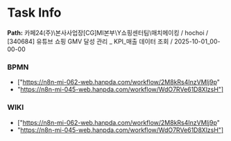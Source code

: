 # Task Info

**Path:** 카페24(주)\본사사업장\[CG]MI본부\Y쇼핑센터팀\매치메이킹 / hochoi / [340684] 유튜브 쇼핑 GMV 달성 관리 _ KPI_매출 데이터 조회 / 2025-10-01_00-00-00

### BPMN
- ["https://n8n-mi-062-web.hanpda.com/workflow/2M8kRs4InzVMIj9p"
- "https://n8n-mi-045-web.hanpda.com/workflow/WdO7RVe61D8XlzsH"]

### WIKI
- ["https://n8n-mi-062-web.hanpda.com/workflow/2M8kRs4InzVMIj9p"
- "https://n8n-mi-045-web.hanpda.com/workflow/WdO7RVe61D8XlzsH"]

